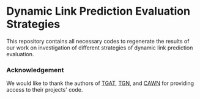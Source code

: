 # Dynamic Link Prediction Evaluation Strategies

This repository contains all necessary codes to regenerate the results of our work on investigation of different strategies of dynamic link prediction evaluation.


  
### Acknowledgement
We would like to thank the authors of [TGAT](https://github.com/StatsDLMathsRecomSys/Inductive-representation-learning-on-temporal-graphs), [TGN](https://github.com/twitter-research/tgn), and [CAWN](https://github.com/snap-stanford/CAW) for providing access to their projects' code.

  


